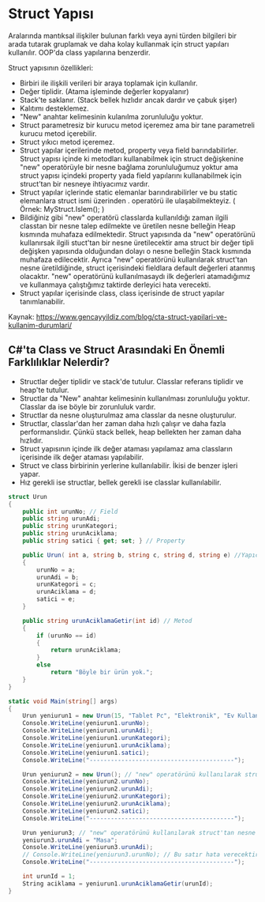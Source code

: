 # Struct Yapısı

Aralarında mantıksal ilişkiler bulunan farklı veya ayni türden bilgileri bir arada tutarak gruplamak ve daha kolay kullanmak için struct yapıları kullanılır. OOP'da class yapılarına benzerdir.

Struct yapısının özellikleri:

- Birbiri ile ilişkili verileri bir araya toplamak için kullanılır.
- Değer tiplidir. (Atama işleminde değerler kopyalanır)
- Stack'te saklanır. (Stack bellek hızlıdır ancak dardır ve çabuk şişer)
- Kalıtımı desteklemez.
- "New" anahtar kelimesinin kulanılma zorunluluğu yoktur.
- Struct parametresiz bir kurucu metod içeremez ama bir tane parametreli kurucu metod içerebilir.
- Struct yıkıcı metod içeremez.
- Struct yapılar içerilerinde metod, property veya field barındabilirler. Struct yapısı içinde ki metodları kullanabilmek için struct değişkenine "new" operatörüyle bir nesne bağlama zorunluluğumuz yoktur ama struct yapısı içindeki property yada field yapılarını kullanabilmek için struct’tan bir nesneye ihtiyacımız vardır.
- Struct yapılar içlerinde static elemanlar barındırabilirler ve bu static elemanlara struct ismi üzerinden . operatörü ile ulaşabilmekteyiz. ( Örnek: MyStruct.Islem(); )
- Bildiğiniz gibi "new" operatörü classlarda kullanıldığı zaman ilgili classtan bir nesne talep edilmekte ve üretilen nesne belleğin Heap kısmında muhafaza edilmektedir. Struct yapısında da "new" operatörünü kullanırsak ilgili stuct'tan bir nesne üretilecektir ama struct bir değer tipli değişken yapısında olduğundan dolayı o nesne belleğin Stack kısmında muhafaza edilecektir. Ayrıca "new" operatörünü kullanılarak struct'tan nesne üretildiğinde, struct içerisindeki fieldlara default değerleri atanmış olacaktır. "new" operatörünü kullanılmasaydı ilk değerleri atamadığımız ve kullanmaya çalıştığımız taktirde derleyici hata verecekti.
- Struct yapılar içerisinde class, class içerisinde de struct yapılar tanımlanabilir.

Kaynak: <https://www.gencayyildiz.com/blog/cta-struct-yapilari-ve-kullanim-durumlari/>

## C#'ta Class ve Struct Arasındaki En Önemli Farklılıklar Nelerdir?

- Structlar değer tiplidir ve stack'de tutulur. Classlar referans tiplidir ve heap'te tutulur.
- Structlar da "New" anahtar kelimesinin kullanılması zorunluluğu yoktur. Classlar da ise böyle bir zorunluluk vardır.
- Structlar da nesne oluşturulmaz ama classlar da nesne oluşturulur.
- Structlar, classlar'dan her zaman daha hızlı çalışır ve daha fazla performanslıdır. Çünkü stack bellek, heap bellekten her zaman daha hızlıdır.
- Struct yapısının içinde ilk değer ataması yapılamaz ama classların içerisinde ilk değer ataması yapılabilir.
- Struct ve class birbirinin yerlerine kullanılabilir. İkisi de benzer işleri yapar.
- Hız gerekli ise structlar, bellek gerekli ise classlar kullanılabilir.

```cs
struct Urun
{
    public int urunNo; // Field
    public string urunAdi;
    public string urunKategori;
    public string urunAciklama;
    public string satici { get; set; } // Property

    public Urun( int a, string b, string c, string d, string e) //Yapıcı Fonks.
    {
        urunNo = a;
        urunAdi = b;
        urunKategori = c;
        urunAciklama = d;
        satici = e;
    }

    public string urunAciklamaGetir(int id) // Metod
    {
        if (urunNo == id)
        {
            return urunAciklama;
        }
        else
            return "Böyle bir ürün yok.";
    }
}

static void Main(string[] args)
{
    Urun yeniurun1 = new Urun(15, "Tablet Pc", "Elektronik", "Ev Kullanımı İçin Uygun","Alperen Bektaşoğlu");
    Console.WriteLine(yeniurun1.urunNo);
    Console.WriteLine(yeniurun1.urunAdi);
    Console.WriteLine(yeniurun1.urunKategori);
    Console.WriteLine(yeniurun1.urunAciklama);
    Console.WriteLine(yeniurun1.satici);
    Console.WriteLine("-----------------------------------------");

    Urun yeniurun2 = new Urun(); // "new" operatörünü kullanılarak struct'tan nesne üretildiğinde, struct içerisindeki fieldlara default değerleri atanmış olacaktır.
    Console.WriteLine(yeniurun2.urunNo);
    Console.WriteLine(yeniurun2.urunAdi);
    Console.WriteLine(yeniurun2.urunKategori);
    Console.WriteLine(yeniurun2.urunAciklama);
    Console.WriteLine(yeniurun2.satici);
    Console.WriteLine("-----------------------------------------");

    Urun yeniurun3; // "new" operatörünü kullanılarak struct'tan nesne üretilmediğinde, struct içerisindeki fieldlara değer ataması yapmamız gerekir.
    yeniurun3.urunAdi = "Masa";
    Console.WriteLine(yeniurun3.urunAdi);
    // Console.WriteLine(yeniurun3.urunNo); // Bu satır hata verecektir.
    Console.WriteLine("-----------------------------------------");

    int urunId = 1;
    String aciklama = yeniurun1.urunAciklamaGetir(urunId);
}
```
